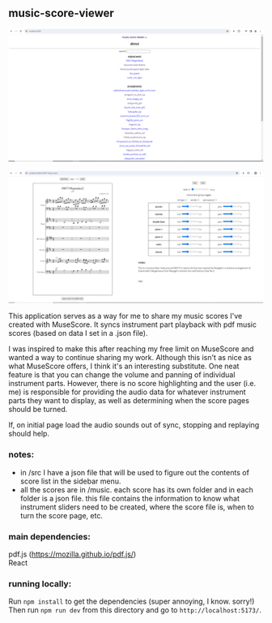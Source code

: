 ## music-score-viewer    
    
![screenshot of score listing](score-list-screenshot.png)    
    
![screenshot of score display](screenshot.png)    
    
This application serves as a way for me to share my music scores I've created with MuseScore. It syncs instrument part playback with pdf music scores (based on data I set in a .json file).    
    
I was inspired to make this after reaching my free limit on MuseScore and wanted a way to continue sharing my work. Although this isn't as nice as what MuseScore offers, I think it's an interesting substitute. One neat feature is that you can change the volume and panning of individual instrument parts. However, there is no score highlighting and the user (i.e. me) is responsible for providing the audio data for whatever instrument parts they want to display, as well as determining when the score pages should be turned.    
    
If, on initial page load the audio sounds out of sync, stopping and replaying should help.    
    
### notes:    
- in /src I have a json file that will be used to figure out the contents of score list in the sidebar menu.
- all the scores are in /music. each score has its own folder and in each folder is a json file. this file contains the information to know what instrument sliders need to be created, where the score file is, when to turn the score page, etc.
    
### main dependencies:    
pdf.js (https://mozilla.github.io/pdf.js/)    
React   
    
### running locally:    
Run `npm install` to get the dependencies (super annoying, I know. sorry!)    
Then run `npm run dev` from this directory and go to `http://localhost:5173/`.    
